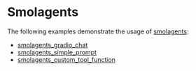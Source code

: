 # Smolagents

The following examples demonstrate the usage of [smolagents](https://github.com/huggingface/smolagents):

- [smolagents_gradio_chat](smolagents_gradio_chat)
- [smolagents_simple_prompt](smolagents_simple_prompt)
- [smolagents_custom_tool_function](smolagents_custom_tool_function)
